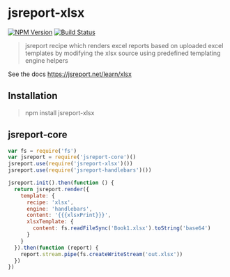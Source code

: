 # jsreport-xlsx

[![NPM Version](http://img.shields.io/npm/v/jsreport-xlsx.svg?style=flat-square)](https://npmjs.com/package/jsreport-xlsx)
[![Build Status](https://travis-ci.org/jsreport/jsreport-xlsx.png?branch=master)](https://travis-ci.org/jsreport/jsreport-xlsx)

> jsreport recipe which renders excel reports based on uploaded excel templates by modifying the xlsx source using predefined templating engine helpers

See the docs https://jsreport.net/learn/xlsx

## Installation

>npm install jsreport-xlsx

## jsreport-core

```js
var fs = require('fs')
var jsreport = require('jsreport-core')()
jsreport.use(require('jsreport-xlsx')())
jsreport.use(require('jsreport-handlebars')())

jsreport.init().then(function () {
  return jsreport.render({
    template: {
      recipe: 'xlsx',
      engine: 'handlebars',
      content: '{{{xlsxPrint}}}',
      xlsxTemplate: {
        content: fs.readFileSync('Book1.xlsx').toString('base64')
      }
    }
  }).then(function (report) {
    report.stream.pipe(fs.createWriteStream('out.xlsx'))
  })
})
```
